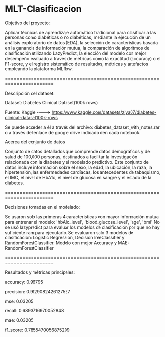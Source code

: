# MLT-Clasificacion


Objetivo del proyecto:

Aplicar técnicas de aprendizaje automático tradicional para clasificar a las personas como diabéticas o no diabéticas, mediante la ejecución de un análisis exploratorio de datos (EDA), la selección de características basada en la ganancia de información mutua, la comparación de algoritmos de clasificación utilizando LazyPredict, la elección del modelo con mejor desempeño evaluado a través de métricas como la exactitud (accuracy) o el F1-score, y el registro sistemático de resultados, métricas y artefactos empleando la plataforma MLflow.

=======================================================================

Descripción del dataset:

Dataset: Diabetes Clinical Dataset(100k rows)

Fuente: Kaggle ----> https://www.kaggle.com/datasets/ziya07/diabetes-clinical-dataset100k-rows

Se puede acceder a él a través del archivo: diabetes_dataset_with_notes.rar
o a través del enlace de google drive indicado den cada notebook.

  Acerca del conjunto de datos
  
Conjunto de datos detallados que comprende datos demográficos y de salud de 100,000 personas, destinados a facilitar la investigación relacionada con la diabetes y el modelado predictivo. Este conjunto de datos incluye información sobre el sexo, la edad, la ubicación, la raza, la hipertensión, las enfermedades cardíacas, los antecedentes de tabaquismo, el IMC, el nivel de HbA1c, el nivel de glucosa en sangre y el estado de la diabetes.

=======================================================================

Decisiones tomadas en el modelado:

Se usaron solo las primeras 4 caracteristicas con mayor información mutua para entrenar el modelo:
'hbA1c_level', 'blood_glucose_level', 'age', 'bmi'
No se usó lazypredict para evaluar los modelos de clasificación por que no hay suficiente ram para ejecutarlo.
Se evaluaron solo 3 modelos de clasificación: Logistic Regression, DecisionTreeClassifier y RandomForestClassifier.
Modelo con mejor Accuracy y MAE: RandomForestClassifier

=======================================================================

Resultados y métricas principales:

accuracy: 0.96795

precision: 0.9129082426127527

mse: 0.03205

recall: 0.6893716970052848

mae: 0.03205

f1_score: 0.7855470056875209







